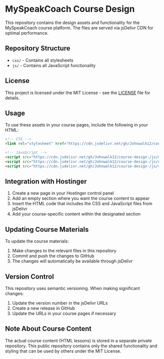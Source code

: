 # MySpeakCoach Course Design

This repository contains the design assets and functionality for the MySpeakCoach course platform. The files are served via jsDelivr CDN for optimal performance.

## Repository Structure

- `css/` - Contains all stylesheets
- `js/` - Contains all JavaScript functionality

## License

This project is licensed under the MIT License - see the [LICENSE](LICENSE) file for details.

## Usage

To use these assets in your course pages, include the following in your HTML:

```html
<!-- CSS -->
<link rel="stylesheet" href="https://cdn.jsdelivr.net/gh/Johnwalk12/course-design-/css/main.css">

<!-- JavaScript -->
<script src="https://cdn.jsdelivr.net/gh/Johnwalk12/course-design-/js/main.js"></script>
<script src="https://cdn.jsdelivr.net/gh/Johnwalk12/course-design-/js/quiz-system.js"></script>
<script src="https://cdn.jsdelivr.net/gh/Johnwalk12/course-design-/js/voice-recording.js"></script>
```

## Integration with Hostinger

1. Create a new page in your Hostinger control panel
2. Add an empty section where you want the course content to appear
3. Insert the HTML code that includes the CSS and JavaScript files from jsDelivr
4. Add your course-specific content within the designated section

## Updating Course Materials

To update the course materials:
1. Make changes to the relevant files in this repository
2. Commit and push the changes to GitHub
3. The changes will automatically be available through jsDelivr

## Version Control

This repository uses semantic versioning. When making significant changes:
1. Update the version number in the jsDelivr URLs
2. Create a new release in GitHub
3. Update the URLs in your course pages if necessary

## Note About Course Content

The actual course content (HTML lessons) is stored in a separate private repository. This public repository contains only the shared functionality and styling that can be used by others under the MIT License. 